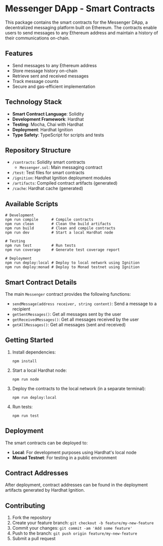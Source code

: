 # Messenger DApp - Smart Contracts

This package contains the smart contracts for the Messenger DApp, a decentralized messaging platform built on Ethereum. The contracts enable users to send messages to any Ethereum address and maintain a history of their communications on-chain.

## Features

- Send messages to any Ethereum address
- Store message history on-chain
- Retrieve sent and received messages
- Track message counts
- Secure and gas-efficient implementation

## Technology Stack

- **Smart Contract Language**: Solidity
- **Development Framework**: Hardhat
- **Testing**: Mocha, Chai with Hardhat
- **Deployment**: Hardhat Ignition
- **Type Safety**: TypeScript for scripts and tests

## Repository Structure

- `/contracts`: Solidity smart contracts
  - `Messenger.sol`: Main messaging contract
- `/test`: Test files for smart contracts
- `/ignition`: Hardhat Ignition deployment modules
- `/artifacts`: Compiled contract artifacts (generated)
- `/cache`: Hardhat cache (generated)

## Available Scripts

```shell
# Development
npm run compile      # Compile contracts
npm run clean        # Clean the build artifacts
npm run build        # Clean and compile contracts
npm run dev          # Start a local Hardhat node

# Testing
npm run test         # Run tests
npm run coverage     # Generate test coverage report

# Deployment
npm run deploy:local # Deploy to local network using Ignition
npm run deploy:monad # Deploy to Monad testnet using Ignition
```

## Smart Contract Details

The main `Messenger` contract provides the following functions:

- `sendMessage(address receiver, string content)`: Send a message to a recipient
- `getSentMessages()`: Get all messages sent by the user
- `getReceivedMessages()`: Get all messages received by the user
- `getAllMessages()`: Get all messages (sent and received)

## Getting Started

1. Install dependencies:

   ```
   npm install
   ```

2. Start a local Hardhat node:

   ```
   npm run node
   ```

3. Deploy the contracts to the local network (in a separate terminal):

   ```
   npm run deploy:local
   ```

4. Run tests:
   ```
   npm run test
   ```

## Deployment

The smart contracts can be deployed to:

- **Local**: For development purposes using Hardhat's local node
- **Monad Testnet**: For testing in a public environment

## Contract Addresses

After deployment, contract addresses can be found in the deployment artifacts generated by Hardhat Ignition.

## Contributing

1. Fork the repository
2. Create your feature branch: `git checkout -b feature/my-new-feature`
3. Commit your changes: `git commit -am 'Add some feature'`
4. Push to the branch: `git push origin feature/my-new-feature`
5. Submit a pull request
